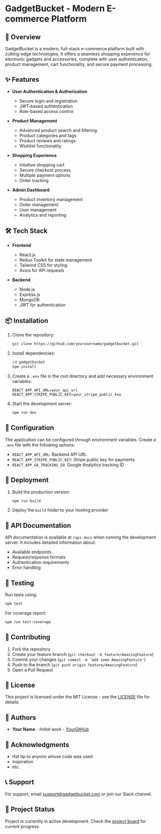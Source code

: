 # GadgetBucket - Modern E-commerce Platform


## 🚀 Overview

GadgetBucket is a modern, full-stack e-commerce platform built with cutting-edge technologies. It offers a seamless shopping experience for electronic gadgets and accessories, complete with user authentication, product management, cart functionality, and secure payment processing.

## ✨ Features

- **User Authentication & Authorization**
  - Secure login and registration
  - JWT-based authentication
  - Role-based access control

- **Product Management**
  - Advanced product search and filtering
  - Product categories and tags
  - Product reviews and ratings
  - Wishlist functionality

- **Shopping Experience**
  - Intuitive shopping cart
  - Secure checkout process
  - Multiple payment options
  - Order tracking

- **Admin Dashboard**
  - Product inventory management
  - Order management
  - User management
  - Analytics and reporting

## 🛠️ Tech Stack

- **Frontend**
  - React.js
  - Redux Toolkit for state management
  - Tailwind CSS for styling
  - Axios for API requests

- **Backend**
  - Node.js
  - Express.js
  - MongoDB
  - JWT for authentication

## 📦 Installation

1. Clone the repository:
   ```bash
   git clone https://github.com/yourusername/gadgetbucket.git
   ```

2. Install dependencies:
   ```bash
   cd gadgetbucket
   npm install
   ```

3. Create a `.env` file in the root directory and add necessary environment variables:
   ```env
   REACT_APP_API_URL=your_api_url
   REACT_APP_STRIPE_PUBLIC_KEY=your_stripe_public_key
   ```

4. Start the development server:
   ```bash
   npm run dev
   ```

## 🔧 Configuration

The application can be configured through environment variables. Create a `.env` file with the following options:

- `REACT_APP_API_URL`: Backend API URL
- `REACT_APP_STRIPE_PUBLIC_KEY`: Stripe public key for payments
- `REACT_APP_GA_TRACKING_ID`: Google Analytics tracking ID

## 🚀 Deployment

1. Build the production version:
   ```bash
   npm run build
   ```

2. Deploy the `build` folder to your hosting provider

## 📝 API Documentation

API documentation is available at `/api-docs` when running the development server. It includes detailed information about:

- Available endpoints
- Request/response formats
- Authentication requirements
- Error handling

## 🧪 Testing

Run tests using:
```bash
npm test
```

For coverage report:
```bash
npm run test:coverage
```

## 🤝 Contributing

1. Fork the repository
2. Create your feature branch (`git checkout -b feature/AmazingFeature`)
3. Commit your changes (`git commit -m 'Add some AmazingFeature'`)
4. Push to the branch (`git push origin feature/AmazingFeature`)
5. Open a Pull Request

## 📜 License

This project is licensed under the MIT License - see the [LICENSE](LICENSE) file for details.

## 👥 Authors

- **Your Name** - *Initial work* - [YourGitHub](https://github.com/yourusername)

## 🙏 Acknowledgments

- Hat tip to anyone whose code was used
- Inspiration
- etc.

## 📞 Support

For support, email support@gadgetbucket.com or join our Slack channel.

## 🔄 Project Status

Project is currently in active development. Check the [project board](https://github.com/yourusername/gadgetbucket/projects) for current progress.
